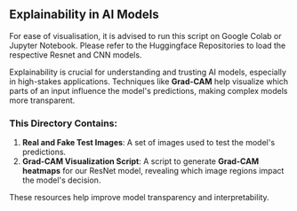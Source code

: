 ## Explainability in AI Models

For ease of visualisation, it is advised to run this script on Google Colab or Jupyter Notebook. Please refer to
the Huggingface Repositories to load the respective Resnet and CNN models.

Explainability is crucial for understanding and trusting AI models, especially in high-stakes applications. Techniques like **Grad-CAM** help visualize which parts of an input influence the model's predictions, making complex models more transparent.


### This Directory Contains:
1. **Real and Fake Test Images**: A set of images used to test the model's predictions.
2. **Grad-CAM Visualization Script**: A script to generate **Grad-CAM heatmaps** for our ResNet model, revealing which image regions impact the model's decision.

These resources help improve model transparency and interpretability.
